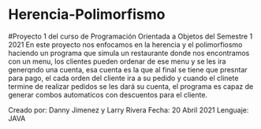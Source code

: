 # Herencia-Polimorfismo


#Proyecto 1 del curso de Programación Orientada a Objetos del Semestre 1 2021
En este proyecto nos enfocamos en la herencia y el polimorfiosmo haciendo un programa que simula un restaurante donde nos encontramos con un menu, los clientes pueden ordenar de ese menu y se les ira generqndo una cuenta, esa cuenta es la que al final se tiene que presntar para pago, el cada orden del cliente ira a su pedido y cuando el clinete termine de realizar pedidos se les dará su cuenta, el programa es capaz de generar combos automaticos con descuentos para el cliente.



Creado por: Danny Jimenez y Larry Rivera
Fecha: 20 Abril 2021
Lenguaje: JAVA
